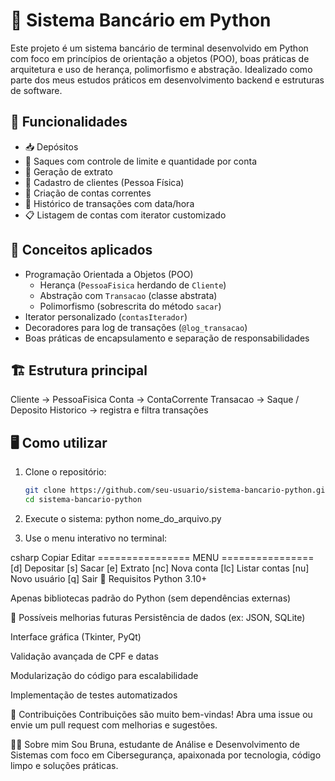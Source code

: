 # 💸 Sistema Bancário em Python

Este projeto é um sistema bancário de terminal desenvolvido em Python com foco em princípios de orientação a objetos (POO), boas práticas de arquitetura e uso de herança, polimorfismo e abstração. Idealizado como parte dos meus estudos práticos em desenvolvimento backend e estruturas de software.

## 🚀 Funcionalidades

- 📥 Depósitos  
- 💸 Saques com controle de limite e quantidade por conta  
- 📄 Geração de extrato  
- 👤 Cadastro de clientes (Pessoa Física)  
- 🏦 Criação de contas correntes  
- 🧾 Histórico de transações com data/hora  
- 📋 Listagem de contas com iterator customizado  

## 🧠 Conceitos aplicados

- Programação Orientada a Objetos (POO)  
  - Herança (`PessoaFisica` herdando de `Cliente`)  
  - Abstração com `Transacao` (classe abstrata)  
  - Polimorfismo (sobrescrita do método `sacar`)  
- Iterator personalizado (`contasIterador`)  
- Decoradores para log de transações (`@log_transacao`)  
- Boas práticas de encapsulamento e separação de responsabilidades  

## 🏗️ Estrutura principal

Cliente -> PessoaFisica
Conta -> ContaCorrente
Transacao -> Saque / Deposito
Historico -> registra e filtra transações


## 🖥️ Como utilizar

1. Clone o repositório:  
   ```bash
   git clone https://github.com/seu-usuario/sistema-bancario-python.git
   cd sistema-bancario-python
   
2. Execute o sistema:
python nome_do_arquivo.py

3. Use o menu interativo no terminal:

csharp
Copiar
Editar
================ MENU ================
[d] Depositar
[s] Sacar
[e] Extrato
[nc] Nova conta
[lc] Listar contas
[nu] Novo usuário
[q] Sair
📌 Requisitos
Python 3.10+

Apenas bibliotecas padrão do Python (sem dependências externas)

🎯 Possíveis melhorias futuras
Persistência de dados (ex: JSON, SQLite)

Interface gráfica (Tkinter, PyQt)

Validação avançada de CPF e datas

Modularização do código para escalabilidade

Implementação de testes automatizados

🤝 Contribuições
Contribuições são muito bem-vindas! Abra uma issue ou envie um pull request com melhorias e sugestões.

🧑‍💻 Sobre mim
Sou Bruna, estudante de Análise e Desenvolvimento de Sistemas com foco em Cibersegurança, apaixonada por tecnologia, código limpo e soluções práticas.

